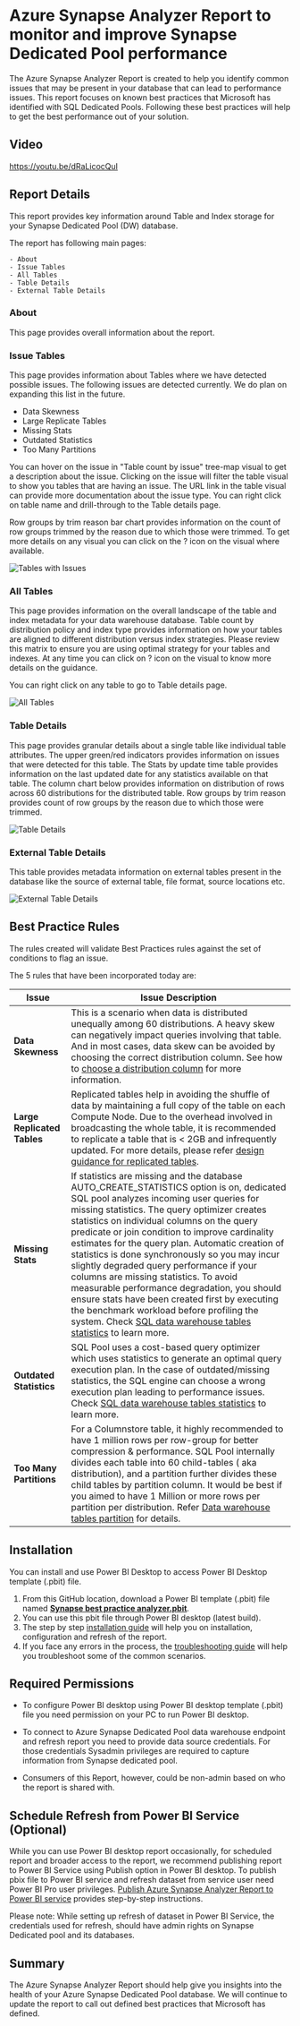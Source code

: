 # Azure Synapse Analyzer Report to monitor and improve Synapse Dedicated Pool performance

The Azure Synapse Analyzer Report is created to help you identify common issues that may be present in your database that can lead to performance issues. This report focuses on known best practices that Microsoft has identified with SQL Dedicated Pools. Following these best practices will help to get the best performance out of your solution.

## Video  
  https://youtu.be/dRaLicocQuI  
## Report Details

This report provides key information around Table and Index storage for your Synapse Dedicated Pool (DW) database. 

The report has following main pages:

	- About
	- Issue Tables
	- All Tables
	- Table Details
	- External Table Details

### About

This page provides overall information about the report. 

### Issue Tables

This page provides information about Tables where we have detected possible issues. The following issues are detected currently. We do plan on expanding this list in the future.
- Data Skewness
- Large Replicate Tables
- Missing Stats
- Outdated Statistics
- Too Many Partitions

You can hover on the issue in "Table count by issue" tree-map visual to get a description about the issue. Clicking on the issue will filter the table visual to show you tables that are having an issue. The URL link in the table visual can provide more documentation about the issue type. You can right click on table name and drill-through to the Table details page.

Row groups by trim reason bar chart provides information on the count of row groups trimmed by the reason due to which those were trimmed. To get more details on any visual you can click on the ? icon on the visual where available.

![Tables with Issues](./img/Tables-with-Issues.png "Tables with Issues")

### All Tables

This page provides information on the overall landscape of the table and index metadata for your data warehouse database. Table count by distribution policy and index type provides information on how your tables are aligned to different distribution versus index strategies. Please review this matrix to ensure you are using optimal strategy for your tables and indexes. At any time you can click on ? icon on the visual to know more details on the guidance.

You can right click on any table to go to Table details page.

![All Tables](./img/All-Tables.png "All Tables")

### Table Details

This page provides granular details about a single table like individual table attributes. The upper green/red indicators provides information on issues that were detected for this table. The Stats by update time table provides information on the last updated date for any statistics available on that table. The column chart below provides information on distribution of rows across 60 distributions for the distributed table. Row groups by trim reason provides count of row groups by the reason due to which those were trimmed.

![Table Details](./img/Table-Details.png "Table Details")

### External Table Details

This table provides metadata information on external tables present in the database like the source of external table, file format, source locations etc.

![External Table Details](./img/External-Table-Details.png "External Table Details")

## Best Practice Rules

The rules created will validate Best Practices rules against the set of conditions to flag an issue.

The 5 rules that have been incorporated today are:

| Issue  | Issue Description  |
| ------------ | ------------ |
| **Data Skewness**  | This is a scenario when data is distributed unequally among 60 distributions. A heavy skew can negatively impact queries involving that table. And in most cases, data skew can be avoided by choosing the correct distribution column. See how to [choose a distribution column](https://docs.microsoft.com/azure/synapse-analytics/sql-data-warehouse/sql-data-warehouse-tables-distribute#choose-a-distribution-column "choose a distribution column") for more information.  |
| **Large Replicated Tables**  | Replicated tables help in avoiding the shuffle of data by maintaining a full copy of the table on each Compute Node. Due to the overhead involved in broadcasting the whole table, it is recommended to replicate a table that is < 2GB and infrequently updated. For more details, please refer [design guidance for replicated tables](https://docs.microsoft.com/azure/synapse-analytics/sql-data-warehouse/design-guidance-for-replicated-tables "design guidance for replicated tables").  |
| **Missing Stats**  | If statistics are missing and the database AUTO_CREATE_STATISTICS option is on, dedicated SQL pool analyzes incoming user queries for missing statistics. The query optimizer creates statistics on individual columns on the query predicate or join condition to improve cardinality estimates for the query plan. Automatic creation of statistics is done synchronously so you may incur slightly degraded query performance if your columns are missing statistics. To avoid measurable performance degradation, you should ensure stats have been created first by executing the benchmark workload before profiling the system. Check [SQL data warehouse tables statistics](https://docs.microsoft.com/azure/synapse-analytics/sql-data-warehouse/sql-data-warehouse-tables-statistics "SQL data warehouse tables statistics") to learn more.  |
| **Outdated Statistics**  | SQL Pool uses a cost-based query optimizer which uses statistics to generate an optimal query execution plan. In the case of outdated/missing statistics, the SQL engine can choose a wrong execution plan leading to performance issues. Check [SQL data warehouse tables statistics](https://docs.microsoft.com/azure/synapse-analytics/sql-data-warehouse/sql-data-warehouse-tables-statistics "SQL data warehouse tables statistics") to learn more.  |
| **Too Many Partitions**  | For a Columnstore table, it highly recommended to have 1 million rows per row-group for better compression & performance. SQL Pool internally divides each table into 60 child-tables ( aka distribution), and a partition further divides these child tables by partition column. It would be best if you aimed to have 1 Million or more rows per partition per distribution. Refer [Data warehouse tables partition](https://docs.microsoft.com/azure/synapse-analytics/sql-data-warehouse/sql-data-warehouse-tables-partition "Data warehouse tables partition") for details.  |


## Installation 

You can install and use Power BI Desktop to access Power BI Desktop template (.pbit) file.

1. From this GitHub location, download a Power BI template (.pbit) file named [**Synapse best practice analyzer.pbit**](./Synapse%20best%20practice%20analyzer.pbit "Synapse best practice analyzer.pbit"). 
2. You can use this pbit file through Power BI desktop (latest build). 
3. The step by step [installation guide](./InstallationGuide.md "InstallationGuide.md") will help you on installation, configuration and refresh of the report. 
4. If you face any errors in the process, the [troubleshooting guide](./TroubleshootingGuide.md "troubleshootingGuide.md") will help you troubleshoot some of the common scenarios.

## Required Permissions

- To configure Power BI desktop using Power BI desktop template (.pbit) file you need permission on your PC to run Power BI desktop.

- To connect to Azure Synapse Dedicated Pool data warehouse endpoint and refresh report you need to provide data source credentials. For those credentials Sysadmin privileges are required to capture information from Synapse dedicated pool. 

- Consumers of this Report, however, could be non-admin based on who the report is shared with. 

## Schedule Refresh from Power BI Service (Optional)

While you can use Power BI desktop report occasionally, for scheduled report and broader access to the report, we recommend publishing report to Power BI Service using Publish option in Power BI desktop. To publish pbix file to Power BI service and refresh dataset from service user need Power BI Pro user privileges. [Publish Azure Synapse Analyzer Report to Power BI service](./PublishToPowerBIService.md "PublishToPowerBIService.md") provides step-by-step instructions.

Please note: While setting up refresh of dataset in Power BI Service, the credentials used for refresh, should have admin rights on Synapse Dedicated pool and its databases.

## Summary 

The Azure Synapse Analyzer Report should help give you insights into the health of your Azure Synapse Dedicated Pool database. We will continue to update the report to call out defined best practices that Microsoft has defined. 

